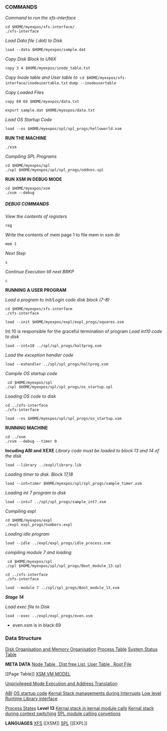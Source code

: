 ### COMMANDS
*Command to run the xfs-interface*
```
cd $HOME/myexpos/xfs-interface/
./xfs-interface
```
*Load Data file (.dat) to Disk*
```
load --data $HOME/myexpos/sample.dat
```
*Copy Disk Block to UNIX*
```
copy 3 4 $HOME/myexpos/inode_table.txt
```
*Copy Inode table and User table to*` cd $HOME/myexpos/xfs-interface/inodeusertable.txt`
```dump --inodeusertable```

*Copy Loaded Files*
 ```
 copy 69 69 $HOME/myexpos/data.txt
 ```
 ```
 export sample.dat $HOME/myexpos/data.txt
 ```
*Load OS Startup Code*
```
load --os $HOME/myexpos/spl/spl_progs/helloworld.xsm
```
**RUN THE MACHINE**
```cd $HOME/myexpos/xsm/
./xsm
```
*Compiling SPL Programs*
```
cd $HOME/myexpos/spl
./spl $HOME/myexpos/spl/spl_progs/oddnos.spl
```
**RUN XSM IN DEBUG MODE**
```
cd $HOME/myexpos/xsm
./xsm --debug
```
##### DEBUG COMMANDS
*View the contents of registers*
```
reg
```
*Write* the contents of mem page 1 to file mem in xsm dir
```
mem 1
```
*Next Step*
```
s
```
*Continue Execution till next BRKP*
```
c
```
**RUNNING A USER PROGRAM**

*Load a program to init/Login code disk block (7-8)*
```
cd $HOME/myexpos/xfs-interface
./xfs-interface
```
```
load --init $HOME/myexpos/expl/expl_progs/squares.xsm
```
Int 10 is responsible for the graceful termination of program
*Load int10 code to disk*
```
load --int=10 ../spl/spl_progs/haltprog.xsm
```
*Load the exception handler code*
```
load --exhandler ../spl/spl_progs/haltprog.xsm
```
*Compile OS startup code*
```
 cd $HOME/myexpos/spl
./spl $HOME/myexpos/spl/spl_progs/os_startup.spl
```
*Loading OS code to disk*
```
cd ../xfs-interface
./xfs-interface
```
```
load --os $HOME/myexpos/spl/spl_progs/os_startup.xsm
```
**RUNNING MACHINE**
```
cd ../xsm
./xsm --debug --timer 0
```
**Incuding ABI and XEXE**
*Library code must be loaded to block 13 and 14  of the disk*
```
load --library ../expl/library.lib
```
*Loading timer to disk. Block 17,18*
```
load --int=timer $HOME/myexpos/spl/spl_progs/sample_timer.xsm
```
*Loading int 7 program to disk*
```
load --int=7 ../spl/spl_progs/sample_int7.xsm
```
*Compiling expl*
```
cd $HOME/myexpos/expl
./expl expl_progs/numbers.expl
```
*Loading idle program*
```
load --idle ../expl/expl_progs/idle_process.xsm
```
*compiling module 7 and loading*
```
 cd $HOME/myexpos/spl
./spl $HOME/myexpos/spl/spl_progs/Boot_module_13.spl
```
```
cd ../xfs-interface
./xfs-interface
```
```
load --module 7 ../spl/spl_progs/Boot_module_13.xsm
```
***Stage 14***

*Load exec file to Disk*
```
load --exec ../expl/expl_progs/even.xsm
```
* even.xsm is in black 69


### Data Structure
[Disk Organisation and Memory Organisation](https://exposnitc.github.io/os_implementation.html)
[Process Table](https://exposnitc.github.io/os_design-files/process_table.html)
[System Status Table](https://exposnitc.github.io/os_design-files/mem_ds.html#ss_table)

**META DATA**
[Node Table , Dist free List, User Table , Root File](https://exposnitc.github.io/os_design-files/disk_ds.html)

[[Page Table]]
[XSM VM MODEL](https://exposnitc.github.io/virtual_machine_spec.html)

[Unprivileged Mode Execution and Address Translation](https://exposnitc.github.io/Tutorials/xsm_unprivileged_tutorial.html)

[ABI](https://exposnitc.github.io/abi.html#xexe)
[OS startup code](https://exposnitc.github.io/os_design-files/misc.html#os_startup)
[Kernal Stack managements during Interrupts](https://exposnitc.github.io/os_design-files/stack_interrupt.html)
[Low level Runtime Library interface](https://exposnitc.github.io/abi.html#collapse5)

[Process States](https://exposnitc.github.io/os_design-files/process_table.html#state)
**Level 13**
[Kernal stack in kernal module calls](https://exposnitc.github.io/os_design-files/stack_module.html)
[Kernal stack during context switching](https://exposnitc.github.io/os_design-files/timer_stack_management.html)
[SPL module calling convetions](https://exposnitc.github.io/support_tools-files/spl.html)



**LANGUAGES**
[XFS](https://exposnitc.github.io/support_tools-files/xfs-interface.html)
[[XSM]]
[SPL](https://exposnitc.github.io/support_tools-files/spl.html)
[[EXPL]]


